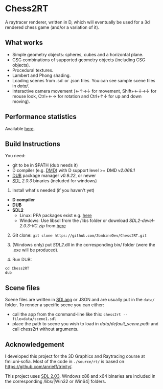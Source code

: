 Chess2RT
========
A raytracer renderer, written in D, which will eventually be used for a
3d rendered chess game (and/or a variation of it).

What works
----------
+ Simple geometry objects: spheres, cubes and a horizontal plane.
+ CSG combinations of supported geometry  objects (including CSG objects).
+ Procedural textures.
+ Lambert and Phong shading.
+ Loading scenes from .sdl or .json files. You can see sample scene files in _data/_.
+ Interactive camera movement (←↑→↓ for movement, Shift+←↓→↓ for mouse look,
Ctrl+←→ for rotation and Ctrl+↑↓ for up and down moving).

Performance statistics
----------------------
Available [here](https://github.com/ZombineDev/Chess2RT/blob/master/perf-results.md).

Build Instructions
------------------
You need:
+ git to be in $PATH (dub needs it)
+ D compiler (e.g. [DMD][1]) with D support level >= DMD *v2.066.1*
+ [DUB][2] package manager *v0.9.22*, or newer
+ [SDL][3] _2.0.3_ binaries (included for windows)

1. Install what's needed (if you haven't yet)
  + **D compiler**
  + **DUB**
  + **SDL2**
    * Linux: PPA packages exist e.g. [here][4]
    * Windows: Use libsdl from the /libs folder or download _SDL2-devel-2.0.3-VC.zip_ from [here][3]

2. Git clone:
```git clone https://github.com/ZombineDev/Chess2RT.git```

3. (Windows only) put *SDL2*.dll in the corresponding bin/ folder (were the .exe will be produced).

4. Run DUB:

```
cd Chess2RT
dub
```

Scene files
-----------
Scene files are written in [SDLang][5] or JSON and are usually put in the `data/` folder.
To render a specific scene you can either:
+ call the app from the command-line like this:
```chess2rt --file=data/scene1.sdl```
+ place the path to scene you wish to load in *data/default_scene.path* and call chess2rt without arguments.

Acknowledgement
---------------
I developed this project for the 3D Graphics and Raytracing course at fmi.uni-sofia.
Most of the code in `./source/rt/` is based on https://github.com/anrieff/trinity/.

This project uses [SDL 2.03](https://www.libsdl.org). Windows x86 and x64 binaries
are included in the corresponding /libs/[Win32 or Win64] folders.

[1]: http://dlang.org/download.html
[2]: http://code.dlang.org/download
[3]: http://www.libsdl.org/download-2.0.php
[4]: https://launchpad.net/~zoogie/+archive/ubuntu/sdl2-snapshots
[5]: http://sdl.ikayzo.org/
